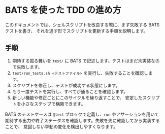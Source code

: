 # BATS を使った TDD の進め方

このドキュメントでは、シェルスクリプトを改良する際に、まず失敗する BATS テストを書き、
それを通す形でスクリプトを更新する手順を説明します。

## 手順

1. 期待する振る舞いを `test/` に BATS で記述します。テストはまだ未実装なので失敗します。
2. `test/run_tests.sh <テストファイル>` を実行し、失敗することを確認します。
3. スクリプトを修正し、テストが成功する状態にします。
4. もう一度テストを実行し、すべてが通ることを確認します。
5. 新しい機能や修正ごとにこのサイクルを繰り返すことで、
   安定したスクリプトを小さなステップで構築できます。

BATS のテストケースは `@test` ブロックで定義し、`run` やアサーションを用いて
期待する出力や終了ステータスを確認します。失敗を先に確認してから実装することで、
意図しない挙動の変化を検出しやすくなります。
